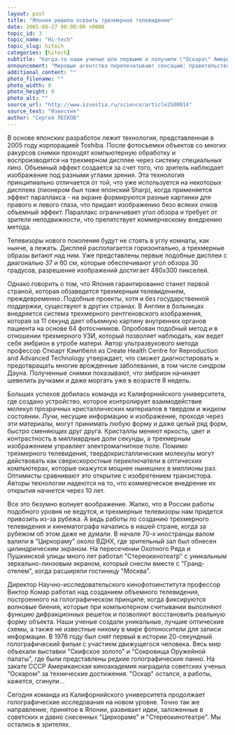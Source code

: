 ```yaml
---
layout: post
title: "Япония решила освоить трехмерное телевидение"
date: 2005-08-27 00:00:00 +0000
topic_id: 3
topic_name: "Hi-tech"
topic_slug: hitech
categories: [hitech]
subtitle: "Когда-то наши ученые шли первыми и получили \"Оскара\" Американской киноакадемии"
announcement: "Мировые агентства перепечатывают сенсацию: правительство Японии приняло решение начать работы по внедрению в стране к 2020 году полностью объемного телевидения. Смотреть на объемное изображение можно будет с любой точки, даже заходя за спину героям телепередач. В 2006 году на исследования предполагается выделить около 10 млн долл. из госбюджета. В сообщениях не упоминается, что первой работы по трехмерному телевидению начала наша страна и когда-то удивляла успехами весь западный мир."
additional_content: ""
photo_filename: ""
photo_width: 0
photo_height: 0
photo_alt: ""
source_url: "http://www.izvestia.ru/science/article2580014"
source_text: "Известия"
author: "Сергей ЛЕСКОВ"
---
```

В основе японских разработок лежит технология, представленная в 2005 году корпорацией Toshiba. После фотосъемки объектов со многих ракурсов снимки проходят компьютерную обработку и воспроизводятся на трехмерном дисплее через систему специальных линз. Объемный эффект создается за счет того, что зритель наблюдает изображение под разными углами зрения. Эта технология принципиально отличается от той, что уже используется на некоторых дисплеях (пионером был тоже японский Sharp), когда применяется эффект параллакса - на экране формируются разные картинки для правого и левого глаза, что придает изображению безо всяких очков объемный эффект. Параллакс ограничивает угол обзора и требует от зрителя неподвижности, что препятствует коммерческому внедрению метода.

Телевизоры нового поколения будут не стоять в углу комнаты, как нынче, а лежать. Дисплей располагается горизонтально, а трехмерные образы витают над ним. Уже представлены первые подобные дисплеи с диагональю 37 и 60 см, которые обеспечивают угол обзора 30 градусов, разрешение изображений достигает 480x300 пикселей.

Однако говорить о том, что Япония гарантированно станет первой страной, которая обзаведется трехмерным телевидением, преждевременно. Подобные проекты, хотя и без государственной поддержки, существуют в других странах. В Англии в больницах внедряется система трехмерного рентгеновского изображения, которая за 11 секунд дает объемную картину внутренних органов пациента на основе 64 фотоснимков. Опробован подобный метод и в отношении трехмерного УЗИ, который позволяет наблюдать, как ведет себя эмбрион в утробе матери. Автор ультразвукового метода профессор Стюарт Кэмпбелл из Create Health Centre for Reproduction and Advanced Technology утверждает, что сможет диагностировать и предотвращать многие врожденные заболевания, в том числе синдром Дауна. Полученные снимки показывают, что эмбрион начинает шевелить ручками и даже моргать уже в возрасте 8 недель.

Больших успехов добилась команда из Калифорнийского университета, где создано устройство, которое контролирует взаимодействие молекул прозрачных кристаллических материалов в твердом и жидком состоянии. Лучи, несущие информацию и изображение, проходя через эти материалы, могут принимать любую форму и даже целый ряд форм, быстро сменяющих друг друга. Кристаллы меняют яркость, цвет и контрастность в миллиардные доли секунды, а трехмерным изображением управляет электромагнитное поле. Помимо трехмерного телевидения, твердокристаллические молекулы могут действовать как сверхскоростные переключатели в оптических компьютерах, которые окажутся мощнее нынешних в миллионы раз. Оптимисты сравнивают это открытие с изобретением транзистора. Авторы технологии надеются на то, что коммерческое внедрение их открытия начнется через 10 лет.

Все это безумно волнует воображение. Жалко, что в России работы подобного уровня не ведутся, и трехмерные телевизоры нам придется привозить из-за рубежа. А ведь работы по созданию трехмерного телевидения и кинематографа начались в нашей стране, когда за рубежом об этом даже не думали. В начале 70-х иностранцы валом валили в "Циркораму" около ВДНХ, где зрительный зал был обнесен цилиндрическим экраном. На пересечении Охотного Ряда и Пушкинской улицы много лет работал "Стереокинотеатр" с уникальным зеркально-линзовым экраном, который снесли вместе с "Гранд-отелем", когда расширяли гостиницу "Москва".

Директор Научно-исследовательского кинофотоинститута профессор Виктор Комар работал над созданием объемного телевидения, построенного на голографическом принципе, когда фиксируются волновые биения, которые при компьютерном считывании выполняют функцию дифракционных решеток и позволяют восстановить реальную форму объекта. Наши ученые создали уникальные, лучшие оптические схемы, а также не известные никому в мире фотоносители для записи информации. В 1976 году был снят первый в истории 20-секундный голографический фильм с участием движущегося человека. Весь мир объехали выставки "Скифское золото" и "Сокровища Оружейной палаты", где были представлены редкие голографические панно. На закате СССР Американская киноакадемия наградила советских ученых "Оскаром" за технические достижения. "Оскар" остался, а работы, кажется, сгинули...

Сегодня команда из Калифорнийского университета продолжает голографические исследования на новом уровне. Точно так же направление, принятое в Японии, развивает идеи, заложенные в советских и давно снесенных "Циркораме" и "Стереокинотеатре". Мы остались в зрителях.
